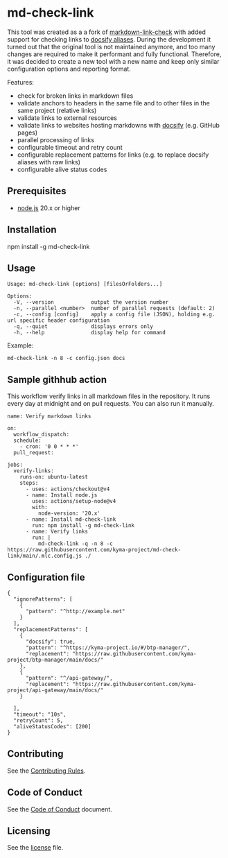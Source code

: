 # md-check-link

This tool was created as a a fork of [markdown-link-check](https://github.com/tcort/markdown-link-check) with added support for checking links to [docsify aliases](https://docsify.js.org/#/configuration?id=alias). During the development it turned out that the original tool is not maintained anymore, and too many changes are required to make it performant and fully functional. Therefore, it was decided to create a new tool with a new name and keep only similar configuration options and reporting format.

Features:
- check for broken links in markdown files
- validate anchors to headers in the same file and to other files in the same project (relative links)
- validate links to external resources
- validate links to websites hosting markdowns with [docsify](https://docsify.js.org/#/) (e.g. GitHub pages)
- parallel processing of links
- configurable timeout and retry count
- configurable replacement patterns for links (e.g. to replace docsify aliases with raw links)
- configurable alive status codes

## Prerequisites

- [node.js](https://nodejs.org/en) 20.x or higher

## Installation

npm install -g md-check-link

## Usage

```
Usage: md-check-link [options] [filesOrFolders...]

Options:
  -V, --version            output the version number
  -n, --parallel <number>  number of parallel requests (default: 2)
  -c, --config [config]    apply a config file (JSON), holding e.g. url specific header configuration
  -q, --quiet              displays errors only
  -h, --help               display help for command
```
Example:
```
md-check-link -n 8 -c config.json docs
```

## Sample githhub action

This workflow verify links in all markdown files in the repository. It runs every day at midnight and on pull requests. You can also run it manually. 

```
name: Verify markdown links

on:
  workflow_dispatch:
  schedule:
    - cron: '0 0 * * *'
  pull_request:
  
jobs:
  verify-links:
    runs-on: ubuntu-latest
    steps:
      - uses: actions/checkout@v4
      - name: Install node.js
        uses: actions/setup-node@v4
        with:
          node-version: '20.x'
      - name: Install md-check-link
        run: npm install -g md-check-link
      - name: Verify links
        run: |
          md-check-link -q -n 8 -c https://raw.githubusercontent.com/kyma-project/md-check-link/main/.mlc.config.js ./
```

## Configuration file
```
{
  "ignorePatterns": [
    {
      "pattern": "^http://example.net"
    }
  ],
  "replacementPatterns": [
    {
      "docsify": true,
      "pattern": "^https://kyma-project.io/#/btp-manager/",
      "replacement": "https://raw.githubusercontent.com/kyma-project/btp-manager/main/docs/"
    },
    {
      "pattern": "^/api-gateway/",
      "replacement": "https://raw.githubusercontent.com/kyma-project/api-gateway/main/docs/"
    }

  ],
  "timeout": "10s",
  "retryCount": 5,
  "aliveStatusCodes": [200]
}
```

## Contributing
<!--- mandatory section - do not change this! --->

See the [Contributing Rules](CONTRIBUTING.md).

## Code of Conduct
<!--- mandatory section - do not change this! --->

See the [Code of Conduct](CODE_OF_CONDUCT.md) document.

## Licensing
<!--- mandatory section - do not change this! --->

See the [license](./LICENSE) file.
